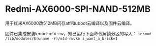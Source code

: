 # Redmi-AX6000-SPI-NAND-512MB
用于红米AX6000改512MB闪存atf和uboot云编译以及固件云编译。

固件已集成安装kmod-mtd-rw，知己运行下面命令解锁分区的写入：
`insmod /lib/modules/$(uname -r)/mtd-rw.ko i_want_a_brick=1`
